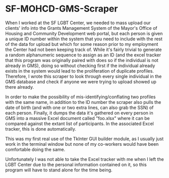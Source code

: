 # SF-MOHCD-GMS-Scraper

When I worked at the SF LGBT Center, we needed to mass upload our clients' info into the Grants Management System of the Mayor's Office of Housing and Community Development web portal, but each person is given a unique ID number within the system that you need to include with the rest of the data for upload but which for some reason prior to my employment the Center had not been keeping track of. While it's fairly trivial to generate a random alphanumeric sequence to assign as an ID (and the excel tracker that this program was originally paired with does so if the individual is not already in GMS), doing so without checking first if the individual already exists in the system would lead to the proliferation of duplicate profiles. Therefore, I wrote this scraper to look through every single individual in the GMS database and check if anyone we were trying to upload showed up there already.

In order to make the possibility of mis-identifying/conflating two profiles with the same name, in addition to the ID number the scraper also pulls the date of birth (and with one or two extra lines, can also grab the SSN) of each person. Finally, it dumps the data it's gathered on every person in GMS into a massive Excel document called "foo.xlsx" where it can be compared against the extant list of participants. In the associated Excel tracker, this is done automatically.

This was my first real use of the TkInter GUI builder module, as I usually just work in the terminal window but none of my co-workers would have been comfortable doing the same.

Unfortunately I was not able to take the Excel tracker with me when I left the LGBT Center due to the personal information contained on it, so this program will have to stand alone for the time being.
